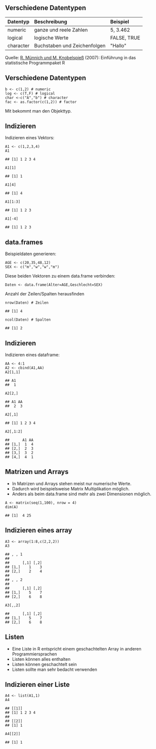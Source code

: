 Verschiedene Datentypen
-----------------------

<table>
<thead>
<tr class="header">
<th align="left">Datentyp</th>
<th align="left">Beschreibung</th>
<th align="left">Beispiel</th>
</tr>
</thead>
<tbody>
<tr class="odd">
<td align="left">numeric</td>
<td align="left">ganze und reele Zahlen</td>
<td align="left">5, 3.462</td>
</tr>
<tr class="even">
<td align="left">logical</td>
<td align="left">logische Werte</td>
<td align="left">FALSE, TRUE</td>
</tr>
<tr class="odd">
<td align="left">character</td>
<td align="left">Buchstaben und Zeichenfolgen</td>
<td align="left">&quot;Hallo&quot;</td>
</tr>
</tbody>
</table>

Quelle: [R. Münnich und M.
Knobelspieß](https://www.uni-trier.de/fileadmin/fb4/prof/VWL/FIN/Oekonometrie/PC-UEbung/Einfuehrung_in_R.pdf)
(2007): Einführung in das statistische Programmpaket R

Verschiedene Datentypen
-----------------------

    b <- c(1,2) # numeric
    log <- c(T,F) # logical
    char <-c("A","b") # character
    fac <- as.factor(c(1,2)) # factor

Mit bekommt man den Objekttyp.

Indizieren
----------

Indizieren eines Vektors:

    A1 <- c(1,2,3,4)
    A1

    ## [1] 1 2 3 4

    A1[1]

    ## [1] 1

    A1[4]

    ## [1] 4

    A1[1:3]

    ## [1] 1 2 3

    A1[-4]

    ## [1] 1 2 3

data.frames
-----------

Beispieldaten generieren:

    AGE <- c(20,35,48,12)
    SEX <- c("m","w","w","m")

Diese beiden Vektoren zu einem data.frame verbinden:

    Daten <- data.frame(Alter=AGE,Geschlecht=SEX)

Anzahl der Zeilen/Spalten herausfinden

    nrow(Daten) # Zeilen

    ## [1] 4

    ncol(Daten) # Spalten

    ## [1] 2

Indizieren
----------

Indizieren eines dataframe:

    AA <- 4:1
    A2 <- cbind(A1,AA)
    A2[1,1]

    ## A1 
    ##  1

    A2[2,]

    ## A1 AA 
    ##  2  3

    A2[,1]

    ## [1] 1 2 3 4

    A2[,1:2]

    ##      A1 AA
    ## [1,]  1  4
    ## [2,]  2  3
    ## [3,]  3  2
    ## [4,]  4  1

Matrizen und Arrays
-------------------

-   In Matrizen und Arrays stehen meist nur numerische Werte.
-   Dadurch wird beispielsweise Matrix Multiplikation möglich.
-   Anders als beim data.frame sind mehr als zwei Dimensionen möglich.

<!-- -->

    A <- matrix(seq(1,100), nrow = 4)
    dim(A)

    ## [1]  4 25

Indizieren eines array
----------------------

    A3 <- array(1:8,c(2,2,2))
    A3

    ## , , 1
    ## 
    ##      [,1] [,2]
    ## [1,]    1    3
    ## [2,]    2    4
    ## 
    ## , , 2
    ## 
    ##      [,1] [,2]
    ## [1,]    5    7
    ## [2,]    6    8

    A3[,,2]

    ##      [,1] [,2]
    ## [1,]    5    7
    ## [2,]    6    8

Listen
------

-   Eine Liste in R entspricht einem geschachtelten Array in anderen
    Programmiersprachen
-   Listen können alles enthalten
-   Listen können geschachtelt sein
-   Listen sollte man sehr bedacht verwenden

Indizieren einer Liste
----------------------

    A4 <- list(A1,1)
    A4

    ## [[1]]
    ## [1] 1 2 3 4
    ## 
    ## [[2]]
    ## [1] 1

    A4[[2]]

    ## [1] 1
